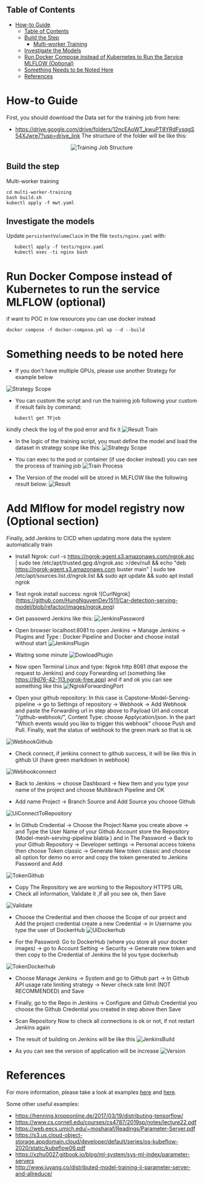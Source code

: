 ## Table of Contents
- [How-to Guide](#how-to-guide)
  - [Table of Contents](#table-of-contents)
  - [Build the Step](#build-the-step)
    - [Multi-worker Training](#multi-worker-training)
  - [Investigate the Models](#investigate-the-models)
  - [Run Docker Compose instead of Kubernetes to Run the Service MLFLOW (Optional)](#run-docker-compose-instead-of-kubernetes-to-run-the-service-mlflow-optional)
  - [Something Needs to be Noted Here](#something-needs-to-be-noted-here)
  - [References](#references)



# How-to Guide
First, you should download the Data set for the training job from here: 
- https://drive.google.com/drive/folders/12ncEAoWT_kwuPT8YRdFysqgS54XJwre7?usp=drive_link
The structure of the folder will be like this:

<div align="center">
  <img src="https://github.com/HungNguyenDev1511/Car-detection-serving-model/blob/refactor/images/StructureTrainning.png" alt="Training Job Structure">
</div>

## Build the step

Multi-worker training
 ``` shell
 cd multi-worker-training
 bash build.sh
 kubectl apply -f mwt.yaml
 ```

## Investigate the models

Update `persistentVolumeClaim` in the file `tests/nginx.yaml` with:

 ```shell
    kubectl apply -f tests/nginx.yaml
    kubectl exec -ti nginx bash
 ```
# Run Docker Compose instead of Kubernetes to run the service MLFLOW (optional)
 if want to POC in low resources you can use docker instead
 ```shell
 docker compose -f docker-compose.yml up --d --build
 ```

# Something needs to be noted here
- If you  don't have multiple GPUs, please use another Strategy for example below

![Strategy Scope](https://github.com/HungNguyenDev1511/Car-detection-serving-model/blob/refactor/images/Strategy.png)
- You can custom the script and run the training job following your custom if result fails by command: 
 ```shell
    kubectl get TFjob
 ```
 kindly check the log of the pod error and fix it
![Result Train ](https://github.com/HungNguyenDev1511/Car-detection-serving-model/blob/refactor/images/result_train_pod.png) 

- In the logic of the training script, you must define the model and load the dataset in strategy scope like this:
![Strategy Scope](https://github.com/HungNguyenDev1511/Car-detection-serving-model/blob/refactor/images/strategy_scope.png)

- You can exec to the pod or container (if use docker instead) you can see the process of training job
![Train Process](https://github.com/HungNguyenDev1511/Car-detection-serving-model/blob/refactor/images/train_process.png)
- The Version of the model will be stored in MLFLOW like the following result below:
![Result](https://github.com/HungNguyenDev1511/Car-detection-serving-model/blob/refactor/images/Mlflow%20_modelregistry.png)


# Add Mlflow for model registry now (Optional section)

Finally, add Jenkins to CICD when updating more data the system automatically train
- Install Ngrok: curl -s https://ngrok-agent.s3.amazonaws.com/ngrok.asc | sudo tee /etc/apt/trusted.gpg.d/ngrok.asc >/dev/null && echo "deb https://ngrok-agent.s3.amazonaws.com buster main" | sudo tee /etc/apt/sources.list.d/ngrok.list && sudo apt update && sudo apt install ngrok
- Test ngrok install success: ngrok
![CurlNgrok] (https://github.com/HungNguyenDev1511/Car-detection-serving-model/blob/refactor/images/ngrok.png)

- Get passowrd Jenkins like this:
![JenkinsPassword](https://github.com/HungNguyenDev1511/Car-detection-serving-model/blob/refactor/images/password_jenkins.png)

- Open browser localhost:8081 to open Jenkins -> Manage Jenkins -> Plugins and Type : Docker Pipeline and Docker and choose install without start 
![JenkinsPlugin](https://github.com/HungNguyenDev1511/Car-detection-serving-model/blob/refactor/images/instal_docker_jenkins.png)
- Waiting some minute
![DowloadPlugin](https://github.com/HungNguyenDev1511/Car-detection-serving-model/blob/refactor/images/install_docker_success.png)

- Now open Terminal Linux and type: Ngrok http 8081 (that expose the request to Jenkins) and copy Forwarding url (something like https://9d76-42-113.ngrok-free.app) and if and ok you can see something like this
![NgrokForwardingPort](https://github.com/HungNguyenDev1511/Car-detection-serving-model/blob/refactor/images/ngrok_forwarding.png)


- Open your github repository: In this case is Capstone-Model-Serving-pipeline -> go to Settings of repository -> Webhook -> Add Webhook and paste the Forwarding url in step above to Payload Url and concat "/github-webhook/", Content Type: choose Applycation/json. In the part "Which events would you like to trigger this webhook" choose Push and Pull. Finally, wait the status of webhook to the green mark so that is ok


![WebhookGithub](https://github.com/HungNguyenDev1511/Car-detection-serving-model/blob/refactor/images/webhook_github.png)

- Check connect, if jenkins connect to github success, it will be like this in github UI (have green markdown in webhook)

![Webhookconnect](https://github.com/HungNguyenDev1511/Car-detection-serving-model/blob/refactor/images/result_connect_jenkins_github.png)

- Back to Jenkins -> choose Dashboard -> New Item and you type your name of the project and choose Multibrach Pipeline and OK

- Add name Project -> Branch Source and Add Source you choose Github 

![UiConnectToRepository](https://github.com/HungNguyenDev1511/Car-detection-serving-model/blob/refactor/images/add_credential.png)

- In Github Credential -> Choose the Project Name you create above -> and Type the User Name of your Github Account store the Repository (Model-mesh-serving-pipeline blabla ) and in The Password -> Back to your Github Repository -> Developer settings -> Personal access tokens then choose Token classic -> Generate New token classic and choose all option for demo no error and copy the token generated to Jenkins Password and Add

![TokenGithub](https://github.com/HungNguyenDev1511/Car-detection-serving-model/blob/refactor/images/github_tokens.png)

- Copy The Repository we are working to the Repository HTTPS URL 
- Check all information, Validate it ,if all you see ok, then Save

![Validate](https://github.com/HungNguyenDev1511/Car-detection-serving-model/blob/refactor/images/validate_connect_repo.png)

- Choose the Credential and then choose the Scope of our prọect and Add the project credential create a new Credential -> in Username you type the user of DockerHub
![UiDockerhub](https://github.com/HungNguyenDev1511/Car-detection-serving-model/blob/refactor/images/add_credential_dockerhub.png)


- For the Password: Go to DockerHub (where you store all your docker images) -> go to Account Setting -> Security -> Generate new token and then copy to the Credential of Jenkins the Id you type dockerhub  

![TokenDockerhub](https://github.com/HungNguyenDev1511/Car-detection-serving-model/blob/refactor/images/generate_token_docker_hub.png)

- Choose Manage Jenkins -> System and go to Github part -> In Github API usage rate limiting strategy -> Never check rate limit (NOT RECOMMENDED) and Save 
- Finally, go to the Repo in Jenkins -> Configure and Github Credential you choose the Github Credential you created in step above then Save 
- Scan Repository Now to check all connections is ok or not, if not restart Jenkins again 

- The result of building on Jenkins will be like this 
![JenkinsBuild](https://github.com/HungNguyenDev1511/Car-detection-serving-model/blob/refactor/images/ui_build_jenkins.png)

- As you can see the version of application will be increase
![Version](https://github.com/HungNguyenDev1511/Car-detection-serving-model/blob/refactor/images/result_push_dockerhub.png)

# References

For more information, please take a look at examples [here](https://github.com/kubeflow/training-operator/tree/master/examples) and [here](https://github.com/kubeflow/examples/tree/master/github_issue_summarization).

Some other useful examples:
- https://henning.kropponline.de/2017/03/19/distributing-tensorflow/
- https://www.cs.cornell.edu/courses/cs4787/2019sp/notes/lecture22.pdf
- https://web.eecs.umich.edu/~mosharaf/Readings/Parameter-Server.pdf
- https://s3.us.cloud-object-storage.appdomain.cloud/developer/default/series/os-kubeflow-2020/static/kubeflow06.pdf
- https://xzhu0027.gitbook.io/blog/ml-system/sys-ml-index/parameter-servers
- http://www.juyang.co/distributed-model-training-ii-parameter-server-and-allreduce/
